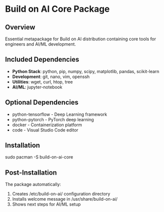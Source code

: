 # Build on AI Core Package

## Overview
Essential metapackage for Build on AI distribution containing core tools for engineers and AI/ML development.

## Included Dependencies
- **Python Stack**: python, pip, numpy, scipy, matplotlib, pandas, scikit-learn
- **Development**: git, nano, vim, openssh
- **Utilities**: wget, curl, htop, tree
- **AI/ML**: jupyter-notebook

## Optional Dependencies
- python-tensorflow - Deep Learning framework
- python-pytorch - PyTorch deep learning
- docker - Containerization platform
- code - Visual Studio Code editor

## Installation
sudo pacman -S build-on-ai-core

## Post-Installation
The package automatically:
1. Creates /etc/build-on-ai/ configuration directory
2. Installs welcome message in /usr/share/build-on-ai/
3. Shows next steps for AI/ML setup
